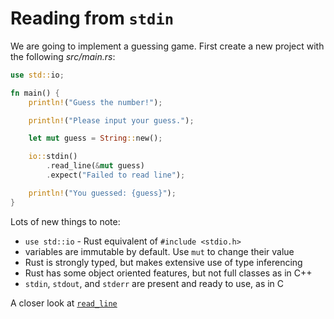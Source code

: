 # Reading from `stdin`

We are going to implement a guessing game.
First create a new project with the following *src/main.rs*:

```rust
use std::io;

fn main() {
    println!("Guess the number!");

    println!("Please input your guess.");

    let mut guess = String::new();

    io::stdin()
        .read_line(&mut guess)
        .expect("Failed to read line");

    println!("You guessed: {guess}");
}
```

Lots of new things to note:
- `use std::io` - Rust equivalent of `#include <stdio.h>`
- variables are immutable by default. Use `mut` to change their value
- Rust is strongly typed, but makes extensive use of type inferencing
- Rust has some object oriented features, but not full classes as in C++
- `stdin`, `stdout`, and `stderr` are present and ready to use, as in C

A closer look at [`read_line`](https://doc.rust-lang.org/std/io/struct.Stdin.html#method.read_line)

